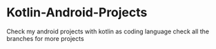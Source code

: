 # Kotlin-Android-Projects
Check my android projects with kotlin as coding language
check all the branches for more projects

